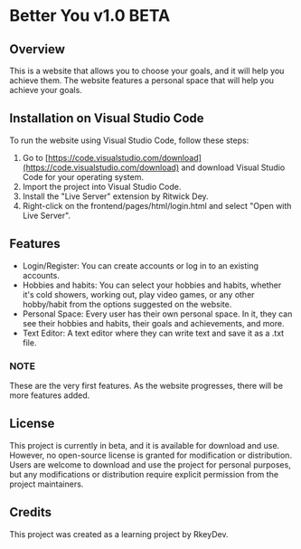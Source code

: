 # Better You v1.0 BETA

## Overview

This is a website that allows you to choose your goals, and it will help you achieve them. The website features a personal space that will help you achieve your goals.

## Installation on Visual Studio Code

To run the website using Visual Studio Code, follow these steps:

1. Go to [https://code.visualstudio.com/download](https://code.visualstudio.com/download) and download Visual Studio Code for your operating system.
2. Import the project into Visual Studio Code.
3. Install the "Live Server" extension by Ritwick Dey.
4. Right-click on the frontend/pages/html/login.html and select "Open with Live Server".

## Features

- Login/Register: You can create accounts or log in to an existing accounts.
- Hobbies and habits: You can select your hobbies and habits, whether it's cold showers, working out, play video games, or any other hobby/habit from the options suggested on the website.
- Personal Space: Every user has their own personal space. In it, they can see their hobbies and habits, their goals and achievements, and more.
- Text Editor: A text editor where they can write text and save it as a .txt file.

### NOTE

These are the very first features. As the website progresses, there will be more features added.

## License

This project is currently in beta, and it is available for download and use. However, no open-source license is granted for modification or distribution. Users are welcome to download and use the project for personal purposes, but any modifications or distribution require explicit permission from the project maintainers.

## Credits

This project was created as a learning project by RkeyDev.

